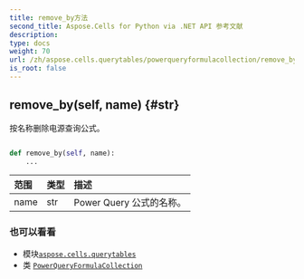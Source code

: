 ```yaml
---
title: remove_by方法
second_title: Aspose.Cells for Python via .NET API 参考文献
description:
type: docs
weight: 70
url: /zh/aspose.cells.querytables/powerqueryformulacollection/remove_by/
is_root: false
---
```

##  remove_by(self, name) {#str}
按名称删除电源查询公式。



```python

def remove_by(self, name):
    ...
```


|范围|类型|描述|
| :- | :- | :- |
| name | str | Power Query 公式的名称。|



### 也可以看看
* 模块[`aspose.cells.querytables`](../../)
* 类 [`PowerQueryFormulaCollection`](/cells/python-net/zh/aspose.cells.querytables/powerqueryformulacollection)
